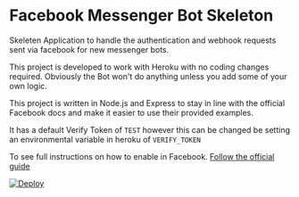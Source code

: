 # Facebook Messenger Bot Skeleton
Skeleten Application to handle the authentication and webhook requests sent via facebook for new messenger bots.

This project is developed to work with Heroku with no coding changes required. Obviously the Bot won't do anything unless you add some of your own logic.

This project is written in Node.js and Express to stay in line with the official Facebook docs and make it easier to use their provided examples.

It has a default Verify Token of `TEST` however this can be changed be setting an environmental variable in heroku of `VERIFY_TOKEN`

To see full instructions on how to enable in Facebook. [Follow the official guide](https://developers.facebook.com/docs/messenger-platform/quickstart)

[![Deploy](https://www.herokucdn.com/deploy/button.svg)](https://heroku.com/deploy)
